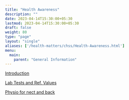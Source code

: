 ```yaml
---
title: "Health Awareness"
description: ""
date: 2023-04-14T15:30:00+05:30
lastmod: 2023-04-14T15:30:00+05:30
draft: false
weight: 80
type: "page"
layout: "single"
aliases: ['/health-matters/chss/Health-Awareness.html']
menu:
  main:
    parent: "General Information"
---
```


[Introduction](/pdf/general/39.%20Prelude%20to%20Health%20Awareness.pdf)

[Lab Tests and Ref. Values](/pdf/general/40.%20Lab%20Test%20and%20Reference%20Values.pdf)

[Physio for nect and back](/pdf/general/41.%20Physical%20Fitness%20in%20Elderly%20-%20Remedies%20with%20Physiotherapy%20Approaches.pdf)
